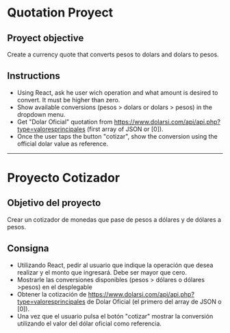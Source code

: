 # Quotation Proyect
## Proyect objective
Create a currency quote that converts pesos to dolars and dolars to pesos.

## Instructions
* Using React, ask he user wich operation and what amount is desired to convert. It must be higher than zero.
* Show available conversions (pesos > dolars or dolars > pesos) in the dropdown menu.
* Get "Dolar Oficial" quotation from https://www.dolarsi.com/api/api.php?type=valoresprincipales (first array of JSON or [0]).
* Once the user taps the button "cotizar", show the conversion using the official dolar value as reference.

---

# Proyecto Cotizador
## Objetivo del proyecto
Crear un cotizador de monedas que pase de pesos a dólares y de dólares a pesos.

## Consigna
* Utilizando React, pedir al usuario que indique la operación que desea realizar y el monto que ingresará. Debe ser mayor que cero.
* Mostrarle las conversiones disponibles (pesos > dólares o dólares >pesos) en el desplegable
* Obtener la cotización de https://www.dolarsi.com/api/api.php?type=valoresprincipales de Dolar Oficial (el primero del array de JSON o [0]).
* Una vez que el usuario pulsa el botón "cotizar" mostrar la conversión utilizando el valor del dólar oficial como referencia.